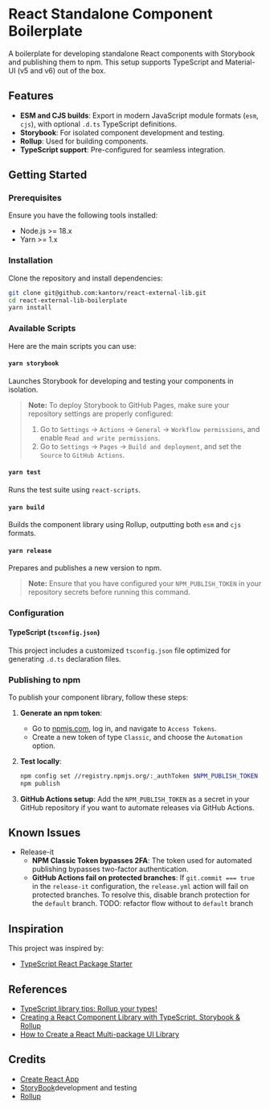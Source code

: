 # React Standalone Component Boilerplate

A boilerplate for developing standalone React components with Storybook and publishing them to npm. This setup supports TypeScript and Material-UI (v5 and v6) out of the box.

## Features

- **ESM and CJS builds**: Export in modern JavaScript module formats (`esm`, `cjs`), with optional `.d.ts` TypeScript definitions.
- **Storybook**: For isolated component development and testing.
- **Rollup**: Used for building components.
- **TypeScript support**: Pre-configured for seamless integration.

<!-- FIXME: add one more feature  - MUI5/6 compatible, and some where section for MUI specific steps -->

## Getting Started

### Prerequisites

Ensure you have the following tools installed:

- Node.js >= 18.x
- Yarn >= 1.x

### Installation


<!-- FIXME: this is template repo, fix installations instructions according to -->
Clone the repository and install dependencies: 

```bash
git clone git@github.com:kantorv/react-external-lib.git
cd react-external-lib-boilerplate
yarn install
```

### Available Scripts

Here are the main scripts you can use:

#### `yarn storybook`

Launches Storybook for developing and testing your components in isolation.

> **Note:** To deploy Storybook to GitHub Pages, make sure your repository settings are properly configured:
>
> 1. Go to `Settings` -> `Actions` -> `General` -> `Workflow permissions`, and enable `Read and write permissions`.
> 2. Go to `Settings` -> `Pages` -> `Build and deployment`, and set the `Source` to `GitHub Actions`.

#### `yarn test`

Runs the test suite using `react-scripts`.

#### `yarn build`

Builds the component library using Rollup, outputting both `esm` and `cjs` formats.

#### `yarn release`

Prepares and publishes a new version to npm. 

> **Note:** Ensure that you have configured your `NPM_PUBLISH_TOKEN` in your repository secrets before running this command.

### Configuration

#### TypeScript (`tsconfig.json`)

This project includes a customized `tsconfig.json` file optimized for generating `.d.ts` declaration files.

### Publishing to npm

To publish your component library, follow these steps:

1. **Generate an npm token**:
    - Go to [npmjs.com](https://npmjs.com), log in, and navigate to `Access Tokens`.
    - Create a new token of type `Classic`, and choose the `Automation` option.

2. **Test locally**:
    ```bash
    npm config set //registry.npmjs.org/:_authToken $NPM_PUBLISH_TOKEN
    npm publish
    ```

3. **GitHub Actions setup**:
    Add the `NPM_PUBLISH_TOKEN` as a secret in your GitHub repository if you want to automate releases via GitHub Actions.

## Known Issues

- Release-it
    - **NPM Classic Token bypasses 2FA**: The token used for automated publishing bypasses two-factor authentication.
    - **GitHub Actions fail on protected branches**: If `git.commit === true` in the `release-it` configuration, the `release.yml` action will fail on protected branches. 
    To resolve this, disable branch protection for the `default` branch. TODO: refactor flow without to `default`  branch

## Inspiration

This project was inspired by:

- [TypeScript React Package Starter](https://github.com/TimMikeladze/typescript-react-package-starter)

## References
- [TypeScript library tips: Rollup your types!](https://medium.com/@martin_hotell/typescript-library-tips-rollup-your-types-995153cc81c7)
- [Creating a React Component Library with TypeScript, Storybook & Rollup](https://blog.cristiana.tech/creating-a-react-component-library-with-typescript-storybook-and-rollup)
- [How to Create a React Multi-package UI Library](https://medium.com/@maayan_37411/how-to-create-a-react-multi-package-ui-library-2ba6ae0909b6)

## Credits
- [Create React App](https://github.com/facebook/create-react-app)
- [StoryBook](https://storybook.js.org/)development and testing
- [Rollup](https://rollupjs.org/) 